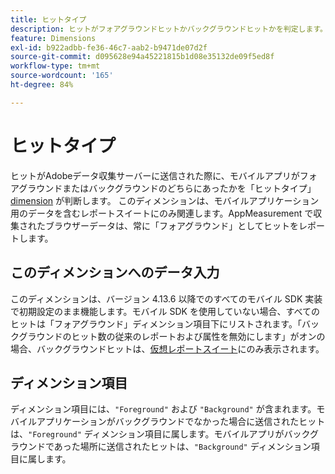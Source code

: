 ```yaml
---
title: ヒットタイプ
description: ヒットがフォアグラウンドヒットかバックグラウンドヒットかを判定します。
feature: Dimensions
exl-id: b922adbb-fe36-46c7-aab2-b9471de07d2f
source-git-commit: d095628e94a45221815b1d08e35132de09f5ed8f
workflow-type: tm+mt
source-wordcount: '165'
ht-degree: 84%

---
```


# ヒットタイプ

ヒットがAdobeデータ収集サーバーに送信された際に、モバイルアプリがフォアグラウンドまたはバックグラウンドのどちらにあったかを「ヒットタイプ」 [dimension](overview.md) が判断します。 このディメンションは、モバイルアプリケーション用のデータを含むレポートスイートにのみ関連します。AppMeasurement で収集されたブラウザーデータは、常に「フォアグラウンド」としてヒットをレポートします。

## このディメンションへのデータ入力

このディメンションは、バージョン 4.13.6 以降でのすべてのモバイル SDK 実装で初期設定のまま機能します。モバイル SDK を使用していない場合、すべてのヒットは「フォアグラウンド」ディメンション項目下にリストされます。「バックグラウンドのヒット数の従来のレポートおよび属性を無効にします」がオンの場合、バックグラウンドヒットは、[仮想レポートスイート](../vrs/vrs-mobile-visit-processing.md)にのみ表示されます。

## ディメンション項目

ディメンション項目には、`"Foreground"` および `"Background"` が含まれます。モバイルアプリケーションがバックグラウンドでなかった場合に送信されたヒットは、`"Foreground"` ディメンション項目に属します。モバイルアプリがバックグラウンドであった場所に送信されたヒットは、`"Background"` ディメンション項目に属します。

